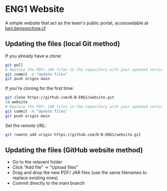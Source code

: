 # ENG1 Website

A simple website that act as the team's public portal, accessedable at [ben.bensonchow.cf](https://eng-1.bensonc.how)

## Updating the files (local Git method)

If you already have a clone:

```bash
git pull
# Replace the PDF/ JAR files in the repository with your updated versions
git commit -m "Update files"
git push origin main
```

If you're cloning for the first time:

```bash
git clone https://github.com/B-B-ENG1/website.git
cd website
# Replace the PDF/ JAR files in the repository with your updated versions
git commit -m "Update files"
git push origin main
```

Set the remote URL:

```bash
git remote add origin https://github.com/B-B-ENG1/website.git 
```

## Updating the files (GitHub website method)

- Go to the relevent folder
- Click “Add file” → “Upload files”
- Drag and drop the new PDF/ JAR files (use the same filenames to replace existing ones)
- Commit directly to the main branch
